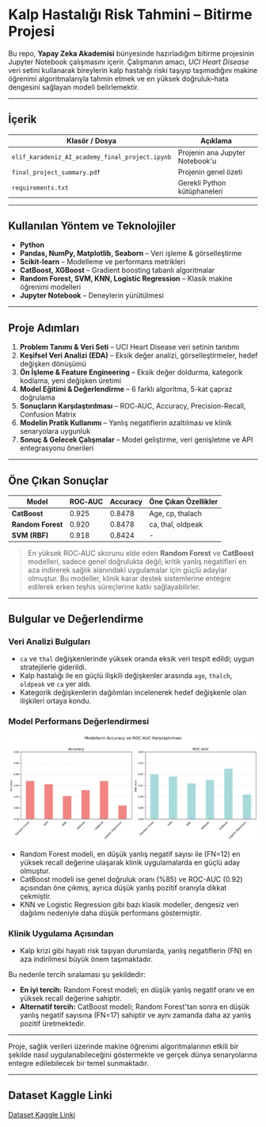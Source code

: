 # Kalp Hastalığı Risk Tahmini – Bitirme Projesi

Bu repo, **Yapay Zeka Akademisi** bünyesinde hazırladığım bitirme projesinin Jupyter Notebook çalışmasını içerir. Çalışmanın amacı, *UCI Heart Disease* veri setini kullanarak bireylerin kalp hastalığı riski taşıyıp taşımadığını makine öğrenimi algoritmalarıyla tahmin etmek ve en yüksek doğruluk–hata dengesini sağlayan modeli belirlemektir.

---

## İçerik

| Klasör / Dosya                                       | Açıklama                        |
| --------------------------------------------------- | ------------------------------ |
| `elif_karadeniz_AI_academy_final_project.ipynb` | Projenin ana Jupyter Notebook'u |
| `final_project_summary.pdf`                 | Projenin genel özeti            |
| `requirements.txt`                                   | Gerekli Python kütüphaneleri   |

---

## Kullanılan Yöntem ve Teknolojiler

- **Python**  
- **Pandas, NumPy, Matplotlib, Seaborn** – Veri işleme & görselleştirme  
- **Scikit-learn** – Modelleme ve performans metrikleri  
- **CatBoost, XGBoost** – Gradient boosting tabanlı algoritmalar  
- **Random Forest, SVM, KNN, Logistic Regression** – Klasik makine öğrenimi modelleri  
- **Jupyter Notebook** – Deneylerin yürütülmesi  

---

## Proje Adımları

1. **Problem Tanımı & Veri Seti** – UCI Heart Disease veri setinin tanıtımı  
2. **Keşifsel Veri Analizi (EDA)** – Eksik değer analizi, görselleştirmeler, hedef değişken dönüşümü  
3. **Ön İşleme & Feature Engineering** – Eksik değer doldurma, kategorik kodlama, yeni değişken üretimi  
4. **Model Eğitimi & Değerlendirme** – 6 farklı algoritma, 5-kat çapraz doğrulama  
5. **Sonuçların Karşılaştırılması** – ROC‑AUC, Accuracy, Precision-Recall, Confusion Matrix  
6. **Modelin Pratik Kullanımı** – Yanlış negatiflerin azaltılması ve klinik senaryolara uygunluk  
7. **Sonuç & Gelecek Çalışmalar** – Model geliştirme, veri genişletme ve API entegrasyonu önerileri  

---

## Öne Çıkan Sonuçlar

| Model          | ROC‑AUC | Accuracy | Öne Çıkan Özellikler     |
| -------------- | ------- | -------- | ----------------------- |
| **CatBoost**   | 0.925   | 0.8478   | Age, cp, thalach        |
| **Random Forest** | 0.920 | 0.8478   | ca, thal, oldpeak       |
| **SVM (RBF)**  | 0.918   | 0.8424   | -                       |

> En yüksek ROC‑AUC skorunu elde eden **Random Forest** ve **CatBoost** modelleri, sadece genel doğrulukta değil; kritik yanlış negatifleri en aza indirerek sağlık alanındaki uygulamalar için güçlü adaylar olmuştur. Bu modeller, klinik karar destek sistemlerine entegre edilerek erken teşhis süreçlerine katkı sağlayabilirler.

---

## Bulgular ve Değerlendirme

### Veri Analizi Bulguları

- `ca` ve `thal` değişkenlerinde yüksek oranda eksik veri tespit edildi; uygun stratejilerle giderildi.  
- Kalp hastalığı ile en güçlü ilişkili değişkenler arasında `age`, `thalch`, `oldpeak` ve `ca` yer aldı.  
- Kategorik değişkenlerin dağılımları incelenerek hedef değişkenle olan ilişkileri ortaya kondu.

### Model Performans Değerlendirmesi

![Model Performans: Accuracy ve ROC-AUC](performance.png)

- Random Forest modeli, en düşük yanlış negatif sayısı ile (FN=12) en yüksek recall değerine ulaşarak klinik uygulamalarda en güçlü aday olmuştur.  
- CatBoost modeli ise genel doğruluk oranı (%85) ve ROC-AUC (0.92) açısından öne çıkmış, ayrıca düşük yanlış pozitif oranıyla dikkat çekmiştir.  
- KNN ve Logistic Regression gibi bazı klasik modeller, dengesiz veri dağılımı nedeniyle daha düşük performans göstermiştir.

### Klinik Uygulama Açısından

- Kalp krizi gibi hayati risk taşıyan durumlarda, yanlış negatiflerin (FN) en aza indirilmesi büyük önem taşımaktadır.

Bu nedenle tercih sıralaması şu şekildedir:

- **En iyi tercih:** Random Forest modeli; en düşük yanlış negatif oranı ve en yüksek recall değerine sahiptir.  
- **Alternatif tercih:** CatBoost modeli; Random Forest'tan sonra en düşük yanlış negatif sayısına (FN=17) sahiptir ve aynı zamanda daha az yanlış pozitif üretmektedir.

---

Proje, sağlık verileri üzerinde makine öğrenimi algoritmalarının etkili bir şekilde nasıl uygulanabileceğini göstermekte ve gerçek dünya senaryolarına entegre edilebilecek bir temel sunmaktadır.

---

## Dataset Kaggle Linki

[Dataset Kaggle Linki](https://www.kaggle.com/datasets/redwankarimsony/heart-disease-data)


